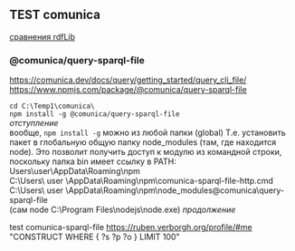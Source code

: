 ## TEST comunica 
[сравнения rdfLib](https://github.com/bpmbpm/doc/blob/main/test/rdf_lib.md)
### @comunica/query-sparql-file
https://comunica.dev/docs/query/getting_started/query_cli_file/  
https://www.npmjs.com/package/@comunica/query-sparql-file

`cd C:\Temp1\comunica\` \
`npm install -g @comunica/query-sparql-file` \
*отступление*  
вообще, `npm install -g`  можно из любой папки (global)
Т.е. установить пакет в глобальную общую папку node_modules (там, где находится node). Это позволит получить доступ к модулю из командной строки, поскольку папка bin имеет ссылку в PATH: Users\user\AppData\Roaming\npm  
C:\Users\ user \AppData\Roaming\npm\comunica-sparql-file-http.cmd
C:\Users\ user \AppData\Roaming\npm\node_modules\@comunica\query-sparql-file\
(сам node C:\Program Files\nodejs\node.exe)
*продолжение*    

test 
comunica-sparql-file https://ruben.verborgh.org/profile/#me "CONSTRUCT WHERE { ?s ?p ?o } LIMIT 100"
